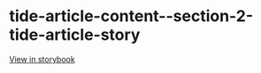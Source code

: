 # tide-article-content--section-2-tide-article-story

[View in storybook](https://raw.githack.com/Independent-Digital-News-and-Media-Ltd/indy-pwamp-sb/PR-2329-sb/index.html?path=/story/tide-article-content--section-2-tide-article-story)